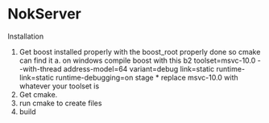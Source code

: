 NokServer
=========

Installation

1. Get boost installed properly with the boost_root properly done so cmake can find it
   a. on windows compile boost with this
   		b2 toolset=msvc-10.0 --with-thread address-model=64 variant=debug link=static runtime-link=static runtime-debugging=on stage
   		* replace msvc-10.0 with whatever your toolset is
2. Get cmake.
3. run cmake to create files
4. build

